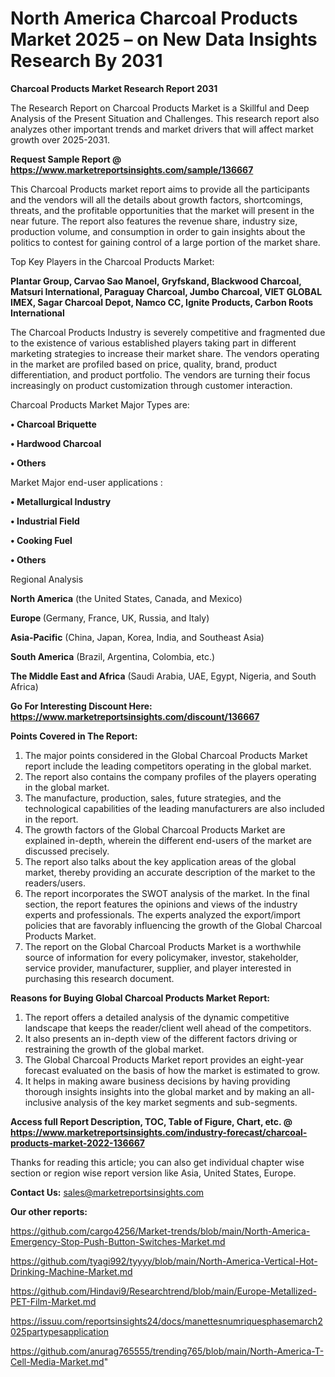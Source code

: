 # North America Charcoal Products Market 2025 – on New Data Insights Research By 2031

<strong>Charcoal Products Market Research Report 2031</strong>

The Research Report on Charcoal Products Market is a Skillful and Deep Analysis of the Present Situation and Challenges. This research report also analyzes other important trends and market drivers that will affect market growth over 2025-2031.

<strong>Request Sample Report @ <a href=https://www.marketreportsinsights.com/sample/136667>https://www.marketreportsinsights.com/sample/136667</a></strong>

This Charcoal Products market report aims to provide all the participants and the vendors will all the details about growth factors, shortcomings, threats, and the profitable opportunities that the market will present in the near future. The report also features the revenue share, industry size, production volume, and consumption in order to gain insights about the politics to contest for gaining control of a large portion of the market share.

Top Key Players in the Charcoal Products Market:

<strong>Plantar Group, Carvao Sao Manoel, Gryfskand, Blackwood Charcoal, Matsuri International, Paraguay Charcoal, Jumbo Charcoal, VIET GLOBAL IMEX, Sagar Charcoal Depot, Namco CC, Ignite Products, Carbon Roots International</strong>

The Charcoal Products Industry is severely competitive and fragmented due to the existence of various established players taking part in different marketing strategies to increase their market share. The vendors operating in the market are profiled based on price, quality, brand, product differentiation, and product portfolio. The vendors are turning their focus increasingly on product customization through customer interaction.

Charcoal Products Market Major Types are:

<strong>• Charcoal Briquette

• Hardwood Charcoal

• Others</strong>

Market Major end-user applications :

<strong>• Metallurgical Industry

• Industrial Field

• Cooking Fuel

• Others</strong>

Regional Analysis

</u><strong><b>North America</b></strong> (the United States, Canada, and Mexico)

<strong><b>Europe </b></strong>(Germany, France, UK, Russia, and Italy)

<strong><b>Asia-Pacific</b></strong> (China, Japan, Korea, India, and Southeast Asia)

<strong><b>South America</b></strong> (Brazil, Argentina, Colombia, etc.)

<strong><b>The Middle East and Africa</b></strong> (Saudi Arabia, UAE, Egypt, Nigeria, and South Africa)

<strong>Go For Interesting Discount Here: <a href=https://www.marketreportsinsights.com/discount/136667>https://www.marketreportsinsights.com/discount/136667</a></strong>

<strong>Points Covered in The Report:</strong>
<ol>
  <li>The major points considered in the Global Charcoal Products Market report include the leading competitors operating in the global market.</li>
  <li>The report also contains the company profiles of the players operating in the global market.</li>
  <li>The manufacture, production, sales, future strategies, and the technological capabilities of the leading manufacturers are also included in the report.</li>
  <li>The growth factors of the Global Charcoal Products Market are explained in-depth, wherein the different end-users of the market are discussed precisely.</li>
  <li>The report also talks about the key application areas of the global market, thereby providing an accurate description of the market to the readers/users.</li>
  <li>The report incorporates the SWOT analysis of the market. In the final section, the report features the opinions and views of the industry experts and professionals. The experts analyzed the export/import policies that are favorably influencing the growth of the Global Charcoal Products Market.</li>
  <li>The report on the Global Charcoal Products Market is a worthwhile source of information for every policymaker, investor, stakeholder, service provider, manufacturer, supplier, and player interested in purchasing this research document.</li>
</ol>
<strong>Reasons for Buying Global Charcoal Products Market Report:</strong>

<ol>
  <li>The report offers a detailed analysis of the dynamic competitive landscape that keeps the reader/client well ahead of the competitors.</li>
  <li>It also presents an in-depth view of the different factors driving or restraining the growth of the global market.</li>
  <li>The Global Charcoal Products Market report provides an eight-year forecast evaluated on the basis of how the market is estimated to grow.</li>
  <li>It helps in making aware business decisions by having providing thorough insights insights into the global market and by making an all-inclusive analysis of the key market segments and sub-segments.</li>
</ol>
<strong>Access full Report Description, TOC, Table of Figure, Chart, etc. @ <a href=https://www.marketreportsinsights.com/industry-forecast/charcoal-products-market-2022-136667>https://www.marketreportsinsights.com/industry-forecast/charcoal-products-market-2022-136667</a></strong>


Thanks for reading this article; you can also get individual chapter wise section or region wise report version like Asia, United States, Europe.

<strong>Contact Us:</strong>
sales@marketreportsinsights.com

<strong>Our other reports:</strong>

<a href=https://github.com/cargo4256/Market-trends/blob/main/North-America-Emergency-Stop-Push-Button-Switches-Market.md>https://github.com/cargo4256/Market-trends/blob/main/North-America-Emergency-Stop-Push-Button-Switches-Market.md</a>

<a href=https://github.com/tyagi992/tyyyy/blob/main/North-America-Vertical-Hot-Drinking-Machine-Market.md>https://github.com/tyagi992/tyyyy/blob/main/North-America-Vertical-Hot-Drinking-Machine-Market.md</a>

<a href=https://github.com/Hindavi9/Researchtrend/blob/main/Europe-Metallized-PET-Film-Market.md>https://github.com/Hindavi9/Researchtrend/blob/main/Europe-Metallized-PET-Film-Market.md</a>

<a href=https://issuu.com/reportsinsights24/docs/manettesnumriquesphasemarch2025partypesapplication>https://issuu.com/reportsinsights24/docs/manettesnumriquesphasemarch2025partypesapplication</a>

<a href=https://github.com/anurag765555/trending765/blob/main/North-America-T-Cell-Media-Market.md>https://github.com/anurag765555/trending765/blob/main/North-America-T-Cell-Media-Market.md</a>"
